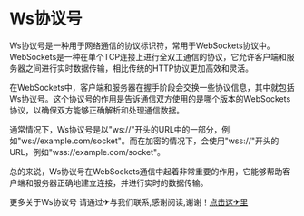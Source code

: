 # Ws协议号

Ws协议号是一种用于网络通信的协议标识符，常用于WebSockets协议中。WebSockets是一种在单个TCP连接上进行全双工通信的协议，它允许客户端和服务器之间进行实时数据传输，相比传统的HTTP协议更加高效和灵活。

在WebSockets中，客户端和服务器在握手阶段会交换一些协议信息，其中就包括Ws协议号。这个协议号的作用是告诉通信双方使用的是哪个版本的WebSockets协议，以确保双方能够正确解析和处理通信数据。

通常情况下，Ws协议号是以"ws://"开头的URL中的一部分，例如"ws://example.com/socket"。而在加密的情况下，会使用"wss://"开头的URL，例如"wss://example.com/socket"。

总的来说，Ws协议号在WebSockets通信中起着非常重要的作用，它能够帮助客户端和服务器正确地建立连接，并进行实时的数据传输。

更多关于Ws协议号 请通过✈与我们联系,感谢阅读,谢谢！[点击这✈里](https://t.me/sjlmbot)